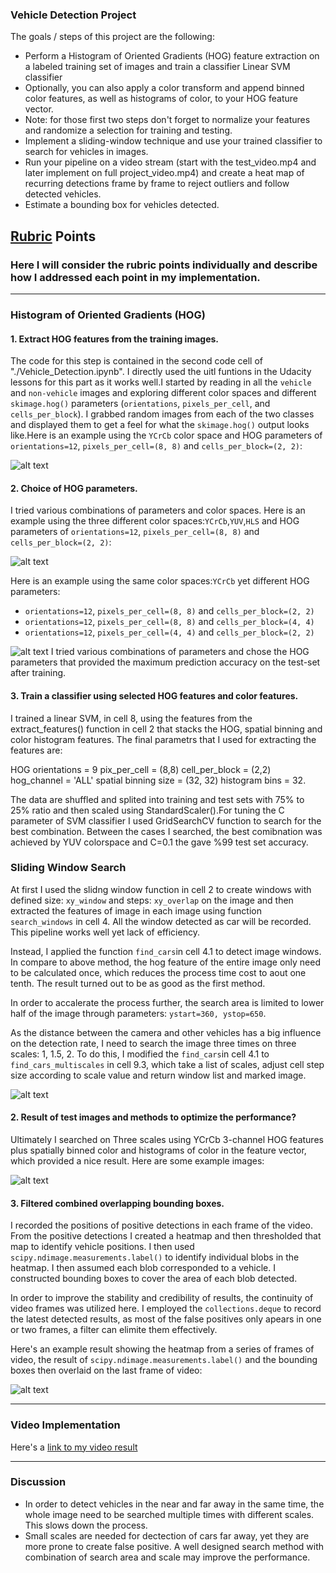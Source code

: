 
### Vehicle Detection Project

The goals / steps of this project are the following:

* Perform a Histogram of Oriented Gradients (HOG) feature extraction on a labeled training set of images and train a classifier Linear SVM classifier
* Optionally, you can also apply a color transform and append binned color features, as well as histograms of color, to your HOG feature vector. 
* Note: for those first two steps don't forget to normalize your features and randomize a selection for training and testing.
* Implement a sliding-window technique and use your trained classifier to search for vehicles in images.
* Run your pipeline on a video stream (start with the test_video.mp4 and later implement on full project_video.mp4) and create a heat map of recurring detections frame by frame to reject outliers and follow detected vehicles.
* Estimate a bounding box for vehicles detected.

[//]: # (Image References)
[image1]: ./output_images/hog.png
[image2]: ./output_images/hog2.png
[image3]: ./output_images/hog3.png
[image4]: ./output_images/detecttest.png
[image5]: ./output_images/detecttest_1.png
[image6]: ./output_images/heatmap.png


## [Rubric](https://review.udacity.com/#!/rubrics/513/view) Points
### Here I will consider the rubric points individually and describe how I addressed each point in my implementation.  

---

### Histogram of Oriented Gradients (HOG)

#### 1. Extract HOG features from the training images.

The code for this step is contained in the second code cell of "./Vehicle_Detection.ipynb". I directly used the uitl funtions in the Udacity lessons for this part as it works well.I started by reading in all the `vehicle` and `non-vehicle` images and exploring different color spaces and different `skimage.hog()` parameters (`orientations`, `pixels_per_cell`, and `cells_per_block`).  I grabbed random images from each of the two classes and displayed them to get a feel for what the `skimage.hog()` output looks like.Here is an example using the `YCrCb` color space and HOG parameters of `orientations=12`, `pixels_per_cell=(8, 8)` and `cells_per_block=(2, 2)`:

![alt text][image1]

#### 2. Choice of HOG parameters.

I tried various combinations of parameters and color spaces. Here is an example using the three different color spaces:`YCrCb`,`YUV`,`HLS` and HOG parameters of `orientations=12`, `pixels_per_cell=(8, 8)` and `cells_per_block=(2, 2)`:

![alt text][image2]

Here is an example using the same color spaces:`YCrCb` yet different HOG parameters:

* `orientations=12`, `pixels_per_cell=(8, 8)` and `cells_per_block=(2, 2)`
* `orientations=12`, `pixels_per_cell=(8, 8)` and `cells_per_block=(4, 4)`
* `orientations=12`, `pixels_per_cell=(4, 4)` and `cells_per_block=(2, 2)`

![alt text][image3]
I tried various combinations of parameters and chose the HOG parameters that provided the maximum prediction accuracy on the test-set after training.

#### 3. Train a classifier using selected HOG features and color features.

I trained a linear SVM, in cell 8, using the features from the extract_features() function in cell 2 that stacks the HOG, spatial binning and color histogram features. The final parametrs that I used for extracting the features are: 

HOG orientations = 9 pix_per_cell = (8,8) cell_per_block = (2,2) hog_channel = 'ALL' spatial binning size = (32, 32) histogram bins = 32. 

The data are shuffled and splited into training and test sets with 75% to 25% ratio and then scaled using StandardScaler().For tuning the C parameter of SVM classifier I used GridSearchCV function to search for the best combination. Between the cases I searched, the best comibnation was achieved by YUV colorspace and C=0.1 the gave %99 test set accuracy.

### Sliding Window Search
At first I used the slidng window function in cell 2 to create windows with defined size: `xy_window` and steps: `xy_overlap` on the image and then extracted the features of image in each image using function `search_windows` in cell 4. All the window detected as car will be recorded. This pipeline works well yet lack of efficiency.

Instead, I applied the function `find_cars`in cell 4.1 to detect image windows. In compare to above method, the hog feature of the entire image only need to be calculated once, which reduces the process time cost to aout one tenth. The result turned out to be as good as the first method.

In order to accalerate the process further, the search area is limited to lower half of the image through parameters: `ystart=360, ystop=650`. 

As the distance between the camera and other vehicles has a big influence on the detection rate, I need to search the image three times on three scales: 1, 1.5, 2. To do this, I modified the `find_cars`in cell 4.1 to `find_cars_multiscales` in cell 9.3, which take a list of scales, adjust cell step size according to scale value and return window list and marked image.

![alt text][image5]

#### 2. Result of test images and methods to optimize the performance?

Ultimately I searched on Three scales using YCrCb 3-channel HOG features plus spatially binned color and histograms of color in the feature vector, which provided a nice result.  Here are some example images:

![alt text][image4]

#### 3. Filtered combined overlapping bounding boxes.

I recorded the positions of positive detections in each frame of the video.  From the positive detections I created a heatmap and then thresholded that map to identify vehicle positions.  I then used `scipy.ndimage.measurements.label()` to identify individual blobs in the heatmap.  I then assumed each blob corresponded to a vehicle.  I constructed bounding boxes to cover the area of each blob detected.  

In order to improve the stability and credibility of results, the continuity of video frames was utilized here. I employed the `collections.deque` to record the latest detected results, as most of the false positives only apears in one or two frames, a filter can elimite them effectively.

Here's an example result showing the heatmap from a series of frames of video, the result of `scipy.ndimage.measurements.label()` and the bounding boxes then overlaid on the last frame of video:

![alt text][image6]

---

### Video Implementation

Here's a [link to my video result](https://www.youtube.com/watch?v=aaOcdpC123g&feature=youtu.be)

---

### Discussion

* In order to detect vehicles in the near and far away in the same time, the whole image need to be searched multiple times with different scales. This slows down the process.
* Small scales are needed for dectection of cars far away, yet they are more prone to create false positive. A well designed search method with combination of search area and scale may improve the performance.


